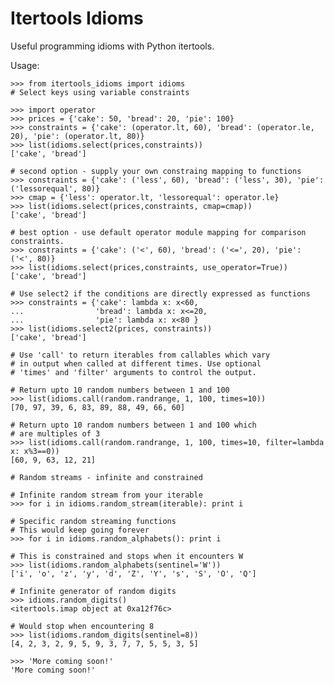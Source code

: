 Itertools Idioms
================

Useful programming idioms with Python itertools.

Usage:

    >>> from itertools_idioms import idioms
    # Select keys using variable constraints

    >>> import operator
    >>> prices = {'cake': 50, 'bread': 20, 'pie': 100}
    >>> constraints = {'cake': (operator.lt, 60), 'bread': (operator.le, 20), 'pie': (operator.lt, 80)}
    >>> list(idioms.select(prices,constraints))
    ['cake', 'bread']

    # second option - supply your own constraing mapping to functions
    >>> constraints = {'cake': ('less', 60), 'bread': ('less', 30), 'pie': ('lessorequal', 80)}
    >>> cmap = {'less': operator.lt, 'lessorequal': operator.le}
    >>> list(idioms.select(prices,constraints, cmap=cmap))  
    ['cake', 'bread']

    # best option - use default operator module mapping for comparison constraints.
    >>> constraints = {'cake': ('<', 60), 'bread': ('<=', 20), 'pie': ('<', 80)}
    >>> list(idioms.select(prices,constraints, use_operator=True))
    ['cake', 'bread']

    # Use select2 if the conditions are directly expressed as functions
    >>> constraints = {'cake': lambda x: x<60,
    ...                'bread': lambda x: x<=20,
    ...                'pie': lambda x: x<80 }
    >>> list(idioms.select2(prices, constraints))
    ['cake', 'bread']
    
    # Use 'call' to return iterables from callables which vary
    # in output when called at different times. Use optional
    # 'times' and 'filter' arguments to control the output.
    
    # Return upto 10 random numbers between 1 and 100
    >>> list(idioms.call(random.randrange, 1, 100, times=10))
    [70, 97, 39, 6, 83, 89, 88, 49, 66, 60]

    # Return upto 10 random numbers between 1 and 100 which
    # are multiples of 3
    >>> list(idioms.call(random.randrange, 1, 100, times=10, filter=lambda x: x%3==0))
    [60, 9, 63, 12, 21]

    # Random streams - infinite and constrained
    
    # Infinite random stream from your iterable
    >>> for i in idioms.random_stream(iterable): print i

    # Specific random streaming functions
    # This would keep going forever
    >>> for i in idioms.random_alphabets(): print i

    # This is constrained and stops when it encounters W
    >>> list(idioms.random_alphabets(sentinel='W'))
    ['i', 'o', 'z', 'y', 'd', 'Z', 'Y', 's', 'S', 'O', 'Q']

    # Infinite generator of random digits    
    >>> idioms.random_digits()
    <itertools.imap object at 0xa12f76c>
    
    # Would stop when encountering 8
    >>> list(idioms.random_digits(sentinel=8))
    [4, 2, 3, 2, 9, 5, 9, 3, 7, 7, 5, 5, 3, 5]

    >>> 'More coming soon!'
    'More coming soon!'
